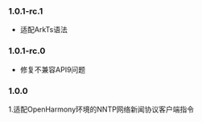 ### 1.0.1-rc.1
- 适配ArkTs语法
### 1.0.1-rc.0
- 修复不兼容API9问题
### 1.0.0
1.适配OpenHarmony环境的NNTP网络新闻协议客户端指令
